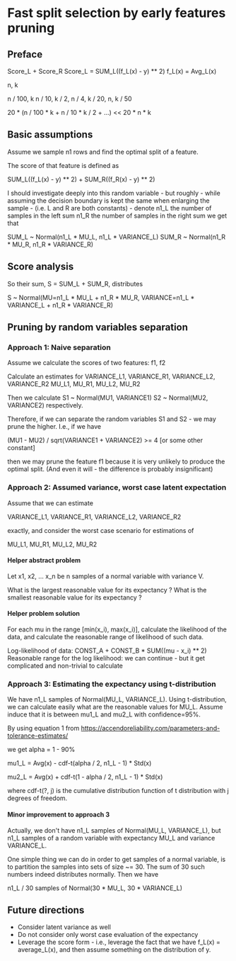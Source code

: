 # Fast split selection by early features pruning
## Preface

Score_L + Score_R
Score_L = SUM_L((f_L(x) - y) ** 2)
f_L(x) = Avg_L(x)


n, k

n / 100, k
n / 10,  k / 2,
n / 4, k / 20,
n, k / 50


20 * (n / 100 * k + n / 10 * k / 2 + ...) << 20 * n * k

## Basic assumptions
Assume we sample n1 rows and find the optimal split of a feature.

The score of that feature is defined as

SUM_L((f_L(x) - y) ** 2) + 
SUM_R((f_R(x) - y) ** 2)


I should investigate deeply into this random variable - 
but roughly - while assuming the decision boundary is kept
the same when enlarging the sample - (i.e. L and R are both constants) -
denote n1_L the number of samples in the left sum
n1_R the number of samples in the right sum
we get that 

SUM_L ~ Normal(n1_L * MU_L, n1_L * VARIANCE_L)
SUM_R ~ Normal(n1_R * MU_R, n1_R * VARIANCE_R)

## Score analysis

So their sum, S = SUM_L + SUM_R, distributes

S ~ Normal(MU=n1_L * MU_L + n1_R * MU_R, 
           VARIANCE=n1_L * VARIANCE_L + n1_R * VARIANCE_R)


##  Pruning by random variables separation

### Approach 1: Naive separation
Assume we calculate the scores of two features: f1, f2

Calculate an estimates for 
VARIANCE_L1, VARIANCE_R1,  VARIANCE_L2, VARIANCE_R2
MU_L1, MU_R1, MU_L2, MU_R2

Then we calculate
S1 ~ Normal(MU1, VARIANCE1)
S2 ~ Normal(MU2, VARIANCE2)
respectively.

Therefore, if we can separate the random variables S1 and S2 -
we may prune the higher.
I.e., if we have

(MU1 - MU2) / sqrt(VARIANCE1 + VARIANCE2) >= 4 [or some other constant]

then we may prune the feature f1 because it is very unlikely to
produce the optimal split.
(And even it will - the difference is probably insignificant)


### Approach 2: Assumed variance, worst case latent expectation

Assume that we can estimate 

VARIANCE_L1, VARIANCE_R1,  VARIANCE_L2, VARIANCE_R2

exactly, and consider the worst case scenario for estimations of
 
MU_L1, MU_R1, MU_L2, MU_R2

#### Helper abstract problem
Let x1, x2, ... x_n be n samples of a normal variable 
with variance V.

What is the largest reasonable value for its expectancy ?
What is the smallest reasonable value for its expectancy ?

#### Helper problem solution
For each mu in the range [min(x_i), max(x_i)], calculate the likelihood
of the data, and calculate the reasonable range of likelihood of such data.

Log-likelihood of data:
CONST_A + CONST_B * SUM((mu - x_i) ** 2)
Reasonable range for the log likelihood:
    we can continue - but it get complicated and non-trivial to calculate




### Approach 3: Estimating the expectancy using t-distribution 
We have n1_L samples of Normal(MU_L, VARIANCE_L).
Using t-distribution, we can calculate easily what are
the reasonable values for MU_L.
Assume induce that it is between mu1_L and mu2_L with
confidence=95%.

By using equation 1 from 
https://accendoreliability.com/parameters-and-tolerance-estimates/

we get
alpha = 1 - 90%

mu1_L = Avg(x) - cdf-t(alpha / 2, n1_L - 1) * Std(x)

mu2_L = Avg(x) + cdf-t(1 - alpha / 2, n1_L - 1) * Std(x)

where cdf-t(?, j) is the cumulative distribution function of t distribution
with j degrees of freedom.


#### Minor improvement to approach 3
Actually, we don't have n1_L samples of Normal(MU_L, VARIANCE_L),
but n1_L samples of a random variable with expectancy MU_L
and variance VARIANCE_L.

One simple thing we can do in order to get samples of a normal variable,
is to partition the samples into sets of size ~= 30. The sum of 30 such
numbers indeed distributes normally. Then we have

n1_L / 30 samples of Normal(30 * MU_L, 30 * VARIANCE_L)

## Future directions
* Consider latent variance as well
* Do not consider only worst case evaluation of the expectancy
* Leverage the score form - i.e., leverage the fact that we have
f_L(x) = average_L(x), and then assume something on the distribution of y.
 

